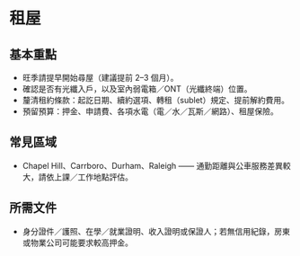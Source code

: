 租屋
===

基本重點
--------

* 旺季請提早開始尋屋（建議提前 2–3 個月）。
* 確認是否有光纖入戶，以及室內弱電箱／ONT（光纖終端）位置。
* 釐清租約條款：起訖日期、續約選項、轉租（sublet）規定、提前解約費用。
* 預留預算：押金、申請費、各項水電（電／水／瓦斯／網路）、租屋保險。

常見區域
--------

* Chapel Hill、Carrboro、Durham、Raleigh —— 通勤距離與公車服務差異較大，請依上課／工作地點評估。

所需文件
--------

* 身分證件／護照、在學／就業證明、收入證明或保證人；若無信用紀錄，房東或物業公司可能要求較高押金。
